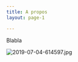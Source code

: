 ```yaml
---
title: A propos
layout: page-1

---
```

Blabla



![2019-07-04-614597.jpg](https://evayse.github.io/my_name_is_marcel//assets/2019-07-04-614597.jpg)

